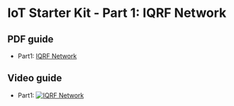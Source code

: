 # IoT Starter Kit - Part 1: IQRF Network

## PDF guide

* Part1: [IQRF Network](https://github.com/iqrfsdk/iot-starter-kit/tree/master/install/pdf/iqrf-part1.pdf)

## Video guide

* Part1: [![IQRF Network](https://img.youtube.com/vi/zOiRGo4ZIyo/0.jpg)](https://www.youtube.com/watch?v=zOiRGo4ZIyo "Part1: IQRF Network")
